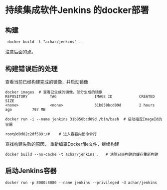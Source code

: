 # 持续集成软件Jenkins 的docker部署

## 构建
```
 docker build -t "achar/jenkins" .
```
注意后面的点。

## 构建错误后的处理

查看当前已经构建完成的镜像，并启动镜像
```
docker images  # 查看已生成的镜像，部分生成的镜像
REPOSITORY          TAG                 IMAGE ID            CREATED             SIZE
<none>              <none>              31b858bcd89d        2 hours ago         797 MB

docker run -i --name jenkins 31b858bcd89d /bin/bash  # 启动指定ImageId的容器

root@d0d82c2df589:/#    # 进入容器内部命令行
``` 
查找构建失败的原因， 重新编辑Dockerfile文件，继续构建

```
docker build --no-cache -t achar/jenkins .   # 清除已经构建的缓存重新构建
```

## 启动Jenkins容器
```
docker run -p 8080:8080 --name jenkins --privileged -d achar/jenkins
```


